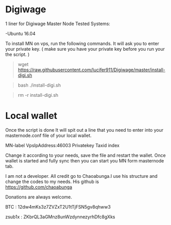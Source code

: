 # Digiwage

1 liner for Digiwage Master Node Tested Systems:

-Ubuntu 16.04

To install MN on vps, run the following commands. It will ask you to enter your private key. ( make sure you have your private key before you run your the script. )

>wget https://raw.githubusercontent.com/lucifer911/Digiwage/master/install-digi.sh

>bash ./install-digi.sh

>rm -r install-digi.sh

# Local wallet

Once the script is done It will spit out a line that you need to enter into your masternode.conf file of your local wallet.

MN-label VpsIpAddress:46003 Privatekey Taxid index

Change it according to your needs, save the file and restart the wallet. Once wallet is started and fully sync then you can start you MN form masternode tab.

I am not a developer. All credit go to Chaoabunga.I use his structure and change the codes to my needs. His github is https://github.com/chaoabunga




Donations are always welcome.

BTC : 12dw4mKs3z7ZVZxT2U1tTjFSN5gv8qhww3

zsub1x : ZKbrQL3aGMnz8unWzdynnezyrhDfc8gXks
